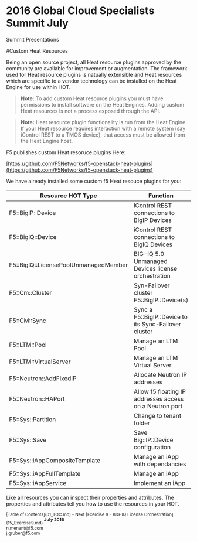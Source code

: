 # 2016 Global Cloud Specialists Summit July

Summit Presentations


#Custom Heat Resources

Being an open source project, all Heat resource plugins approved by the community are available for improvement or augmentation. The framework used for Heat resource plugins is natually extensible and Heat resources which are specific to a vendor technology can be installed on the Heat Engine for use within HOT.

> **Note:** To add custom Heat resource plugins you must have permissions to install software on the Heat Engines. Adding custom Heat resources is not a process exposed through the API.  

> **Note:** Heat resource plugin functionality is run from the Heat Engine. If your Heat resource requires interaction with a remote system (say iControl REST to a TMOS device), that access must be allowed from the Heat Engine host.

F5 publishes custom Heat resoruce plugins Here:

[https://github.com/F5Networks/f5-openstack-heat-plugins](https://github.com/F5Networks/f5-openstack-heat-plugins)

We have already installed some custom f5 Heat resouce plugins for you:

| Resource HOT Type | Function |
|--------------------------|-------------|
|F5::BigIP::Device| iControl REST connections to BigIP	Devices|
|F5::BigIQ::Device| iControl REST connections to BigIQ	Devices|
|F5::BigIQ::LicensePoolUnmanagedMember| BIG-IQ 5.0 Unmanaged Devices license orchestration|
|F5::Cm::Cluster| Syn-Failover cluster F5::BigIP::Device(s)|
|F5::CM::Sync| Sync a F5::BigIP::Device to its Sync-Failover cluster|
|F5::LTM::Pool| Manage an LTM Pool|
|F5::LTM::VirtualServer| Manage an LTM Virtual Server|
|F5::Neutron::AddFixedIP| Allocate Neutron IP addresses|
|F5::Neutron::HAPort| Allow f5 floating IP addresses access on a Neutron port|
|F5::Sys::Partition|Change to tenant folder|
|F5::Sys::Save| Save Big::IP::Device configuration|
|F5::Sys::iAppCompositeTemplate|Manage an iApp with dependancies|
|F5::Sys::iAppFullTemplate|Manage an iApp|
|F5::Sys::iAppService|Implement an iApp|

Like all resources you can inspect their properties and attributes. The properties and attributes tell you how to use the resources in your HOT.

<sub>
[Table of Contents](01_TOC.md) - Next [Exercise 9 - BIG-IQ License Orchestration](15_Exercise9.md) 
</sub>

<sup>
<b>July 2016</b></br>
n.menant@f5.com</br>
j.gruber@f5.com
</sup>
